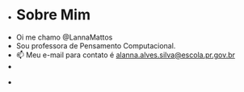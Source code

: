 - # Sobre Mim
- Oi me chamo @LannaMattos
- Sou professora de Pensamento Computacional.
- 📫 Meu e-mail para contato é alanna.alves.silva@escola.pr.gov.br
- 

<!---
LannaMattos/LannaMattos is a ✨ special ✨ repository because its `README.md` (this file) appears on your GitHub profile.
You can click the Preview link to take a look at your changes.
--->
- 
